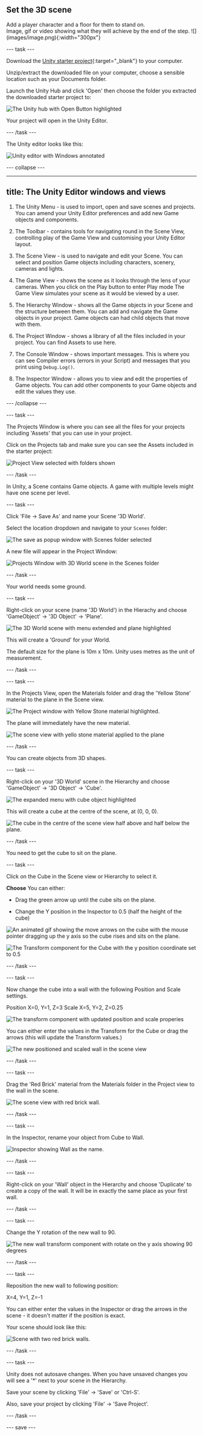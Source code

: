 ## Set the 3D scene

<div style="display: flex; flex-wrap: wrap">
<div style="flex-basis: 200px; flex-grow: 1; margin-right: 15px;">
Add a player character and a floor for them to stand on.
</div>
<div>
Image, gif or video showing what they will achieve by the end of the step. ![](images/image.png){:width="300px"}
</div>
</div>

--- task ---

Download the [Unity starter project](http://rpf.io/unity-starter){:target="_blank"} to your computer. 

Unzip/extract the downloaded file on your computer, choose a sensible location such as your Documents folder. 

Launch the Unity Hub and click 'Open' then choose the folder you extracted the downloaded starter project to: 

![The Unity hub with Open Button highlighted](images/unity-hub.png)

Your project will open in the Unity Editor.

--- /task ---

The Unity editor looks like this:

![Unity editor with Windows annotated](images/unity-editor.png)

--- collapse ---

---
title: The Unity Editor windows and views
---

1. The Unity Menu - is used to import, open and save scenes and projects. You can amend your Unity Editor preferences and add new Game objects and components. 

2. The Toolbar - contains tools for navigating round in the Scene View, controlling play of the Game View and customising your Unity Editor layout. 

3. The Scene View - is used to navigate and edit your Scene. You can select and position Game objects including characters, scenery, cameras and lights.

4. The Game View - shows the scene as it looks through the lens of your cameras. When you click on the Play button to enter Play mode The Game View simulates your scene as it would be viewed by a user. 

5. The Hierarchy Window - shows all the Game objects in your Scene and the structure between them. You can add and navigate the Game objects in your project. Game objects can had child objects that move with them.

6. The Project Window - shows a library of all the files included in your project. You can find Assets to use here.

7. The Console Window - shows important messages. This is where you can see Compiler errors (errors in your Script) and messages that you print using `Debug.Log()`.

8. The Inspector Window - allows you to view and edit the properties of Game objects. You can add other components to your Game objects and edit the values they use. 

--- /collapse ---

--- task ---

The Projects Window is where you can see all the files for your projects including 'Assets' that you can use in your project.

Click on the Projects tab and make sure you can see the Assets included in the starter project:

![Project View selected with folders shown](images/project-view-folders.png)

--- /task ---

In Unity, a Scene contains Game objects. A game with multiple levels might have one scene per level. 

--- task ---

Click 'File -> Save As' and name your Scene '3D World'. 

Select the location dropdown and navigate to your `Scenes` folder:

![The save as popup window with Scenes folder selected](images/save-scene.png)

A new file will appear in the Project Window:

![Projects Window with 3D World scene in the Scenes folder](images/3dworld-scene.png)

--- /task ---

Your world needs some ground. 

--- task ---

Right-click on your scene (name '3D World') in the Hierachy and choose 'GameObject' -> '3D Object' -> 'Plane'. 

![The 3D World scene with menu extended and plane highlighted](images/add-plane.png)

This will create a 'Ground' for your World. 

The default size for the plane is 10m x 10m. Unity uses metres as the unit of measurement. 

--- /task ---

--- task ---

In the Projects View, open the Materials folder and drag the 'Yellow Stone' material to the plane in the Scene view.

![The Project window with Yellow Stone material highlighted.](images/yellow-stone-window.png)

The plane will immediately have the new material.

![The scene view with yello stone material applied to the plane](images/yellow-stone-floor.png)

--- /task ---

You can create objects from 3D shapes. 

--- task ---

Right-click on your '3D World' scene in the Hierarchy and choose 'GameObject' -> '3D Object' -> 'Cube'. 

![The expanded menu with cube object highlighted](images/add-cube.png)

This will create a cube at the centre of the scene, at (0, 0, 0).

![The cube in the centre of the scene view half above and half below the plane.](images/cube-scene-view.png)

--- /task ---

You need to get the cube to sit on the plane. 

--- task ---

Click on the Cube in the Scene view or Hierarchy to select it.

**Choose** You can either:

+ Drag the green arrow up until the cube sits on the plane.

+ Change the Y position in the Inspector to 0.5 (half the height of the cube) 

![An animated gif showing the move arrows on the cube with the mouse pointer dragging up the y axis so the cube rises and sits on the plane.](images/drag-y-axis.png)

![The Transform component for the Cube with the y position coordinate set to 0.5](images/y-transform-cube.png)

--- /task ---

--- task ---

Now change the cube into a wall with the following Position and Scale settings. 

Position X=0, Y=1, Z=3
Scale X=5, Y=2, Z=0.25

![The transform component with updated position and scale properies](images/transform-cube-to-wall.png)

You can either enter the values in the Transform for the Cube or drag the arrows (this will update the Transform values.)

![The new positioned and scaled wall in the scene view ](images/scene-cube-wall.png)

--- /task ---

--- task ---

Drag the 'Red Brick' material from the Materials folder in the Project view to the wall in the scene. 

![The scene view with red brick wall.](images/red-brick-wall.png)

--- /task ---

--- task ---

In the Inspector, rename your object from Cube to Wall.

![Inspector showing Wall as the name.](images/name-wall.png)

--- /task ---

--- task ---

Right-click on your 'Wall' object in the Hierarchy and choose 'Duplicate' to create a copy of the wall. It will be in exactly the same place as your first wall. 

--- /task ---

--- task ---

Change the Y rotation of the new wall to 90. 

![The new wall transform component with rotate on the y axis showing 90 degrees ](images/transform-rotate-90.png)

--- /task ---

--- task ---

Reposition the new wall to following position:

X=4, Y=1, Z=-1

You can either enter the values in the Inspector or drag the arrows in the scene - it doesn't matter if the position is exact.

Your scene should look like this:

![Scene with two red brick walls.](images/scene-with-walls.png)

--- /task ---

--- task ---

Unity does not autosave changes. When you have unsaved changes you will see a '*' next to your scene in the Hierarchy.

Save your scene by clicking 'File' -> 'Save' or 'Ctrl-S'. 

Also, save your project by clicking 'File' -> 'Save Project'.

--- /task ---

--- save ---